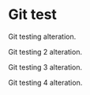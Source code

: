# Git test
Git testing alteration.

Git testing 2 alteration.

Git testing 3 alteration.

Git testing 4 alteration.